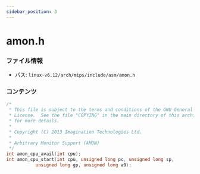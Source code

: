 ```yaml
---
sidebar_position: 3
---
```

# amon.h

### ファイル情報

- パス: `linux-v6.12/arch/mips/include/asm/amon.h`

### コンテンツ

```h
/*
 * This file is subject to the terms and conditions of the GNU General Public
 * License.  See the file "COPYING" in the main directory of this archive
 * for more details.
 *
 * Copyright (C) 2013 Imagination Technologies Ltd.
 *
 * Arbitrary Monitor Support (AMON)
 */
int amon_cpu_avail(int cpu);
int amon_cpu_start(int cpu, unsigned long pc, unsigned long sp,
		   unsigned long gp, unsigned long a0);

```
